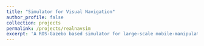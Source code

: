 ```yaml
---
title: "Simulator for Visual Navigation"
author_profile: false
collection: projects
permalink: /projects/realnavsim
excerpt: 'A ROS-Gazebo based simulator for large-scale mobile-manipulation tasks using a simulated version of [BeoBot](https://klekkala.github.io/hardware/). Currently, we are exploring ways on how to deploy models that have been trained on a life-long learning setting and deploy on a mobile manipulator. The entire setup of the real-world mobile was  custom built in our lab.'
---
```

